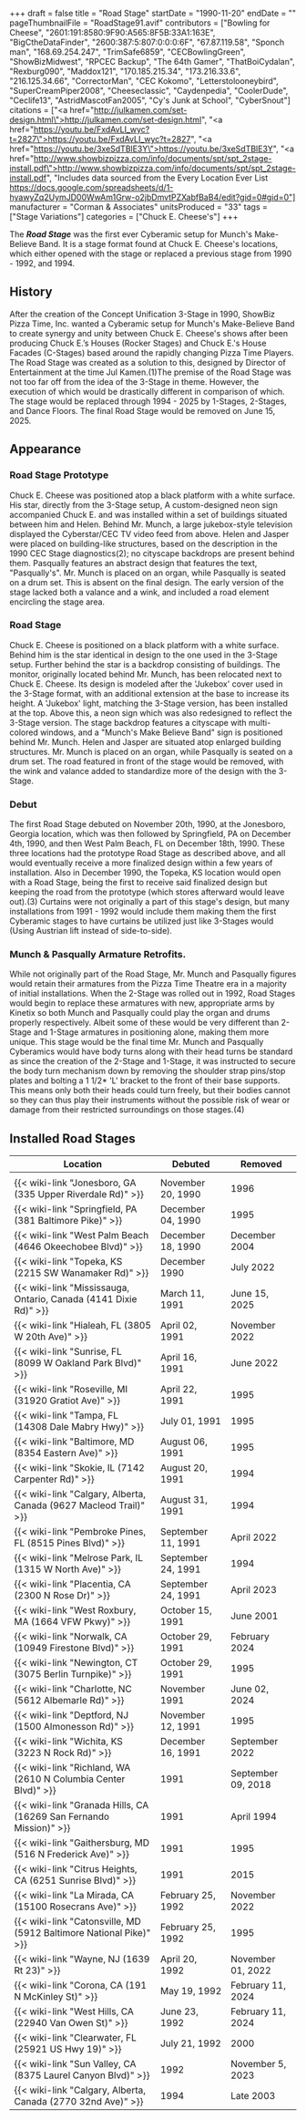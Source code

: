 +++
draft = false
title = "Road Stage"
startDate = "1990-11-20"
endDate = ""
pageThumbnailFile = "RoadStage91.avif"
contributors = ["Bowling for Cheese", "2601:191:8580:9F90:A565:8F5B:33A1:163E", "BigCtheDataFinder", "2600:387:5:807:0:0:0:6F", "67.87.119.58", "Sponch man", "168.69.254.247", "TrimSafe6859", "CECBowlingGreen", "ShowBizMidwest", "RPCEC Backup", "The 64th Gamer", "ThatBoiCydalan", "Rexburg090", "Maddox121", "170.185.215.34", "173.216.33.6", "216.125.34.66", "CorrectorMan", "CEC Kokomo", "Letterstolooneybird", "SuperCreamPiper2008", "Cheeseclassic", "Caydenpedia", "CoolerDude", "Ceclife13", "AstridMascotFan2005", "Cy's Junk at School", "CyberSnout"]
citations = ["<a href=\"http://julkamen.com/set-design.html\">http://julkamen.com/set-design.html</a>", "<a href=\"https://youtu.be/FxdAvLI_wyc?t=2827\">https://youtu.be/FxdAvLI_wyc?t=2827</a>", "<a href=\"https://youtu.be/3xeSdTBlE3Y\">https://youtu.be/3xeSdTBlE3Y</a>", "<a href=\"http://www.showbizpizza.com/info/documents/spt/spt_2stage-install.pdf\">http://www.showbizpizza.com/info/documents/spt/spt_2stage-install.pdf</a>", "Includes data sourced from the Every Location Ever List https://docs.google.com/spreadsheets/d/1-hyawyZq2UymJD00WwAm1Grw-o2jbDmvtPZXabfBaB4/edit?gid=0#gid=0"]
manufacturer = "Corman & Associates"
unitsProduced = "33"
tags = ["Stage Variations"]
categories = ["Chuck E. Cheese's"]
+++

The ***Road Stage*** was the first ever Cyberamic setup for Munch's Make-Believe Band. It is a stage format found at Chuck E. Cheese's locations, which either opened with the stage or replaced a previous stage from 1990 - 1992, and 1994.

## History

After the creation of the Concept Unification 3-Stage in 1990, ShowBiz Pizza Time, Inc. wanted a Cyberamic setup for Munch's Make-Believe Band to create synergy and unity between Chuck E. Cheese's shows after been producing Chuck E.’s Houses (Rocker Stages) and Chuck E.'s House Facades (C-Stages) based around the rapidly changing Pizza Time Players. The Road Stage was created as a solution to this, designed by Director of Entertainment at the time Jul Kamen.(1)The premise of the Road Stage was not too far off from the idea of the 3-Stage in theme. However, the execution of which would be drastically different in comparison of which. The stage would be replaced through 1994 - 2025 by 1-Stages, 2-Stages, and Dance Floors. The final Road Stage would be removed on June 15, 2025.

## Appearance

### Road Stage Prototype

Chuck E. Cheese was positioned atop a black platform with a white surface. His star, directly from the 3-Stage setup, A custom-designed neon sign accompanied Chuck E. and was installed within a set of buildings situated between him and Helen. Behind Mr. Munch, a large jukebox-style television displayed the Cyberstar/CEC TV video feed from above. Helen and Jasper were placed on building-like structures, based on the description in the 1990 CEC Stage diagnostics(2); no cityscape backdrops are present behind them. Pasqually features an abstract design that features the text, "Pasqually's". Mr. Munch is placed on an organ, while Pasqually is seated on a drum set. This is absent on the final design. The early version of the stage lacked both a valance and a wink, and included a road element encircling the stage area.

### Road Stage

Chuck E. Cheese is positioned on a black platform with a white surface. Behind him is the star identical in design to the one used in the 3-Stage setup. Further behind the star is a backdrop consisting of buildings. The monitor, originally located behind Mr. Munch, has been relocated next to Chuck E. Cheese. Its design is modeled after the 'Jukebox' cover used in the 3-Stage format, with an additional extension at the base to increase its height. A 'Jukebox' light, matching the 3-Stage version, has been installed at the top. Above this, a neon sign which was also redesigned to reflect the 3-Stage version. The stage backdrop features a cityscape with multi-colored windows, and a "Munch's Make Believe Band" sign is positioned behind Mr. Munch. Helen and Jasper are situated atop enlarged building structures. Mr. Munch is placed on an organ, while Pasqually is seated on a drum set. The road featured in front of the stage would be removed, with the wink and valance added to standardize more of the design with the 3-Stage.

### Debut

The first Road Stage debuted on November 20th, 1990, at the Jonesboro, Georgia location, which was then followed by Springfield, PA on December 4th, 1990, and then West Palm Beach, FL on December 18th, 1990. These three locations had the prototype Road Stage as described above, and all would eventually receive a more finalized design within a few years of installation. Also in December 1990, the Topeka, KS location would open with a Road Stage, being the first to receive said finalized design but keeping the road from the prototype (which stores afterward would leave out).(3) Curtains were not originally a part of this stage's design, but many installations from 1991 - 1992 would include them making them the first Cyberamic stages to have curtains be utilized just like 3-Stages would (Using Austrian lift instead of side-to-side).

### Munch &amp; Pasqually Armature Retrofits.

While not originally part of the Road Stage, Mr. Munch and Pasqually figures would retain their armatures from the Pizza Time Theatre era in a majority of initial installations. When the 2-Stage was rolled out in 1992, Road Stages would begin to replace these armatures with new, appropriate arms by Kinetix so both Munch and Pasqually could play the organ and drums properly respectively. Albeit some of these would be very different than 2-Stage and 1-Stage armatures in positioning alone, making them more unique. This stage would be the final time Mr. Munch and Pasqually Cyberamics would have body turns along with their head turns be standard as since the creation of the 2-Stage and 1-Stage, it was instructed to secure the body turn mechanism down by removing the shoulder strap pins/stop plates and bolting a 1 1/2* 'L' bracket to the front of their base supports. This means only both their heads could turn freely, but their bodies cannot so they can thus play their instruments without the possible risk of wear or damage from their restricted surroundings on those stages.(4)

## Installed Road Stages

| Location                                                                 | Debuted            | Removed            |
|--------------------------------------------------------------------------|--------------------|--------------------|
|                                                                          |                    |                    |
| {{< wiki-link "Jonesboro, GA (335 Upper Riverdale Rd)" >}}         | November 20, 1990  | 1996               |
| {{< wiki-link "Springfield, PA (381 Baltimore Pike)" >}}           | December 04, 1990  | 1995               |
| {{< wiki-link "West Palm Beach (4646 Okeechobee Blvd)" >}}         | December 18, 1990  | December 2004      |
| {{< wiki-link "Topeka, KS (2215 SW Wanamaker Rd)" >}}              | December 1990      | July 2022          |
| {{< wiki-link "Mississauga, Ontario, Canada (4141 Dixie Rd)" >}}   | March 11, 1991     | June 15, 2025      |
| {{< wiki-link "Hialeah, FL (3805 W 20th Ave)" >}}                  | April 02, 1991     | November 2022      |
| {{< wiki-link "Sunrise, FL (8099 W Oakland Park Blvd)" >}}         | April 16, 1991     | June 2022          |
| {{< wiki-link "Roseville, MI (31920 Gratiot Ave)" >}}              | April 22, 1991     | 1995               |
| {{< wiki-link "Tampa, FL (14308 Dale Mabry Hwy)" >}}               | July 01, 1991      | 1995               |
| {{< wiki-link "Baltimore, MD (8354 Eastern Ave)" >}}               | August 06, 1991    | 1995               |
| {{< wiki-link "Skokie, IL (7142 Carpenter Rd)" >}}                 | August 20, 1991    | 1994               |
| {{< wiki-link "Calgary, Alberta, Canada (9627 Macleod Trail)" >}}  | August 31, 1991    | 1994               |
| {{< wiki-link "Pembroke Pines, FL (8515 Pines Blvd)" >}}           | September 11, 1991 | April 2022         |
| {{< wiki-link "Melrose Park, IL (1315 W North Ave)" >}}            | September 24, 1991 | 1994               |
| {{< wiki-link "Placentia, CA (2300 N Rose Dr)" >}}                 | September 24, 1991 | April 2023         |
| {{< wiki-link "West Roxbury, MA (1664 VFW Pkwy)" >}}               | October 15, 1991   | June 2001          |
| {{< wiki-link "Norwalk, CA (10949 Firestone Blvd)" >}}             | October 29, 1991   | February 2024      |
| {{< wiki-link "Newington, CT (3075 Berlin Turnpike)" >}}           | October 29, 1991   | 1995               |
| {{< wiki-link "Charlotte, NC (5612 Albemarle Rd)" >}}              | November 1991      | June 02, 2024      |
| {{< wiki-link "Deptford, NJ (1500 Almonesson Rd)" >}}              | November 12, 1991  | 1995               |
| {{< wiki-link "Wichita, KS (3223 N Rock Rd)" >}}                   | December 16, 1991  | September 2022     |
| {{< wiki-link "Richland, WA (2610 N Columbia Center Blvd)" >}}     | 1991               | September 09, 2018 |
| {{< wiki-link "Granada Hills, CA (16269 San Fernando Mission)" >}} | 1991               | April 1994         |
| {{< wiki-link "Gaithersburg, MD (516 N Frederick Ave)" >}}         | 1991               | 1995               |
| {{< wiki-link "Citrus Heights, CA (6251 Sunrise Blvd)" >}}         | 1991               | 2015               |
| {{< wiki-link "La Mirada, CA (15100 Rosecrans Ave)" >}}            | February 25, 1992  | November 2022      |
| {{< wiki-link "Catonsville, MD (5912 Baltimore National Pike)" >}} | February 25, 1992  | 1995               |
| {{< wiki-link "Wayne, NJ (1639 Rt 23)" >}}                         | April 20, 1992     | November 01, 2022  |
| {{< wiki-link "Corona, CA (191 N McKinley St)" >}}                 | May 19, 1992       | February 11, 2024  |
| {{< wiki-link "West Hills, CA (22940 Van Owen St)" >}}             | June 23, 1992      | February 11, 2024  |
| {{< wiki-link "Clearwater, FL (25921 US Hwy 19)" >}}               | July 21, 1992      | 2000               |
| {{< wiki-link "Sun Valley, CA (8375 Laurel Canyon Blvd)" >}}       | 1992               | November 5, 2023   |
| {{< wiki-link "Calgary, Alberta, Canada (2770 32nd Ave)" >}}       | 1994               | Late 2003          |